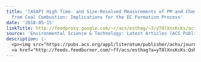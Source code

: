 ```yaml
---
title: '[ASAP] High Time- and Size-Resolved Measurements of PM and Chemical Composition
  from Coal Combustion: Implications for the EC Formation Process'
date: '2018-05-15'
linkTitle: http://feedproxy.google.com/~r/acs/esthag/~3/yT8lXnsKcKs/acs.est.7b05786
source: 'Environmental Science & Technology: Latest Articles (ACS Publications)'
description: |-
  <p><img src="https://pubs.acs.org/appl/literatum/publisher/achs/journals/content/esthag/0/esthag.ahead-of-print/acs.est.7b05786/20180515/images/medium/es-2017-05786q_0004.gif" alt="TOC Graphic"/></p><div><cite>Environmental Science & Technology</cite></div><div>DOI: 10.1021/acs.est.7b05786</div><div class="feedflare">
  <a href="http://feeds.feedburner.com/~ff/acs/esthag?a=yT8lXnsKcKs:QsMDiAsaynE:yIl2AUoC8zA"><img src="http://feeds.feedburner.com/~ff/acs/esthag?d=yIl2AUoC8zA" border="0"></img></a>
---
```

